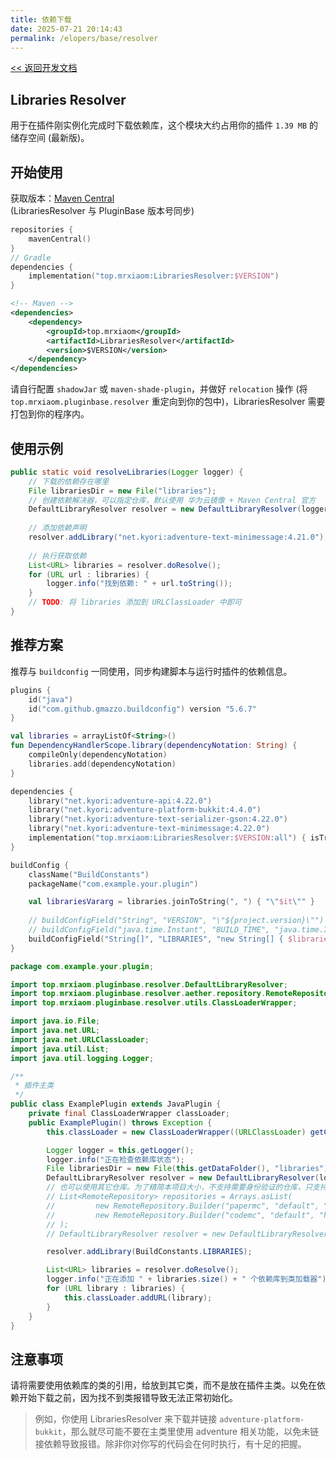 ```yaml
---
title: 依赖下载
date: 2025-07-21 20:14:43
permalink: /elopers/base/resolver
---
```


[<< 返回开发文档](/elopers/base/intro)

## Libraries Resolver

用于在插件刚实例化完成时下载依赖库，这个模块大约占用你的插件 `1.39 MB` 的储存空间 (最新版)。

## 开始使用

获取版本：[Maven Central](https://central.sonatype.com/artifact/top.mrxiaom/LibrariesResolver/versions)  
(LibrariesResolver 与 PluginBase 版本号同步)

```kotlin
repositories {
    mavenCentral()
}
// Gradle
dependencies {
    implementation("top.mrxiaom:LibrariesResolver:$VERSION")
}
```

```xml
<!-- Maven -->
<dependencies>
    <dependency>
        <groupId>top.mrxiaom</groupId>
        <artifactId>LibrariesResolver</artifactId>
        <version>$VERSION</version>
    </dependency>
</dependencies>
```

请自行配置 `shadowJar` 或 `maven-shade-plugin`，并做好 `relocation` 操作 (将 `top.mrxiaom.pluginbase.resolver` 重定向到你的包中)，LibrariesResolver 需要打包到你的程序内。

## 使用示例

```java
public static void resolveLibraries(Logger logger) {
    // 下载的依赖存在哪里
    File librariesDir = new File("libraries");
    // 创建依赖解决器，可以指定仓库，默认使用 华为云镜像 + Maven Central 官方
    DefaultLibraryResolver resolver = new DefaultLibraryResolver(logger, librariesDir);
    
    // 添加依赖声明
    resolver.addLibrary("net.kyori:adventure-text-minimessage:4.21.0");
    
    // 执行获取依赖
    List<URL> libraries = resolver.doResolve();
    for (URL url : libraries) {
        logger.info("找到依赖: " + url.toString());
    }
    // TODO: 将 libraries 添加到 URLClassLoader 中即可
}
```

## 推荐方案

推荐与 `buildconfig` 一同使用，同步构建脚本与运行时插件的依赖信息。

```kotlin
plugins {
    id("java")
    id("com.github.gmazzo.buildconfig") version "5.6.7"
}

val libraries = arrayListOf<String>()
fun DependencyHandlerScope.library(dependencyNotation: String) {
    compileOnly(dependencyNotation)
    libraries.add(dependencyNotation)
}

dependencies {
    library("net.kyori:adventure-api:4.22.0")
    library("net.kyori:adventure-platform-bukkit:4.4.0")
    library("net.kyori:adventure-text-serializer-gson:4.22.0")
    library("net.kyori:adventure-text-minimessage:4.22.0")
    implementation("top.mrxiaom:LibrariesResolver:$VERSION:all") { isTransitive = false }
}

buildConfig {
    className("BuildConstants")
    packageName("com.example.your.plugin")

    val librariesVararg = libraries.joinToString(", ") { "\"$it\"" }
    
    // buildConfigField("String", "VERSION", "\"${project.version}\"")
    // buildConfigField("java.time.Instant", "BUILD_TIME", "java.time.Instant.ofEpochSecond(${System.currentTimeMillis() / 1000L}L)")
    buildConfigField("String[]", "LIBRARIES", "new String[] { $librariesVararg }")
}
```

```java
package com.example.your.plugin;

import top.mrxiaom.pluginbase.resolver.DefaultLibraryResolver;
import top.mrxiaom.pluginbase.resolver.aether.repository.RemoteRepository;
import top.mrxiaom.pluginbase.resolver.utils.ClassLoaderWrapper;

import java.io.File;
import java.net.URL;
import java.net.URLClassLoader;
import java.util.List;
import java.util.logging.Logger;

/**
 * 插件主类
 */
public class ExamplePlugin extends JavaPlugin {
    private final ClassLoaderWrapper classLoader;
    public ExamplePlugin() throws Exception {
        this.classLoader = new ClassLoaderWrapper((URLClassLoader) getClassLoader());

        Logger logger = this.getLogger();
        logger.info("正在检查依赖库状态");
        File librariesDir = new File(this.getDataFolder(), "libraries");
        DefaultLibraryResolver resolver = new DefaultLibraryResolver(logger, librariesDir);
        // 也可以使用其它仓库。为了精简本项目大小，不支持需要身份验证的仓库，只支持公开仓库
        // List<RemoteRepository> repositories = Arrays.asList(
        //         new RemoteRepository.Builder("papermc", "default", "https://repo.papermc.io/repository/maven-public").build(),
        //         new RemoteRepository.Builder("codemc", "default", "https://repo.codemc.io/repository/maven-public").build()
        // );
        // DefaultLibraryResolver resolver = new DefaultLibraryResolver(logger, librariesDir, repositories);

        resolver.addLibrary(BuildConstants.LIBRARIES);

        List<URL> libraries = resolver.doResolve();
        logger.info("正在添加 " + libraries.size() + " 个依赖库到类加载器");
        for (URL library : libraries) {
            this.classLoader.addURL(library);
        }
    }
}
```

## 注意事项

请将需要使用依赖库的类的引用，给放到其它类，而不是放在插件主类。以免在依赖开始下载之前，因为找不到类报错导致无法正常初始化。

> 例如，你使用 LibrariesResolver 来下载并链接 `adventure-platform-bukkit`，那么就尽可能不要在主类里使用 adventure 相关功能，以免未链接依赖导致报错。除非你对你写的代码会在何时执行，有十足的把握。

